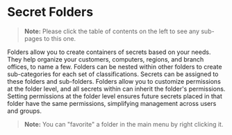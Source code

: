 [title]: # (Secret Folders)
[tags]: # (Folder)
[priority]: # (1000)

# Secret Folders

> **Note:** Please click the table of contents on the left to see any sub-pages to this one.

Folders allow you to create containers of secrets based on your needs. They help organize your customers, computers, regions, and branch offices, to name a few. Folders can be nested within other folders to create sub-categories for each set of classifications. Secrets can be assigned to these folders and sub-folders. Folders allow you to customize permissions at the folder level, and all secrets within can inherit the folder's permissions. Setting permissions at the folder level ensures future secrets placed in that folder have the same permissions, simplifying management across users and groups.

> **Note:** You can "favorite" a folder in the main menu by right clicking it.

